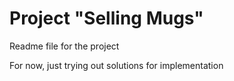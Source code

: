 # Project "Selling Mugs"

Readme file for the project

For now, just trying out solutions for implementation 